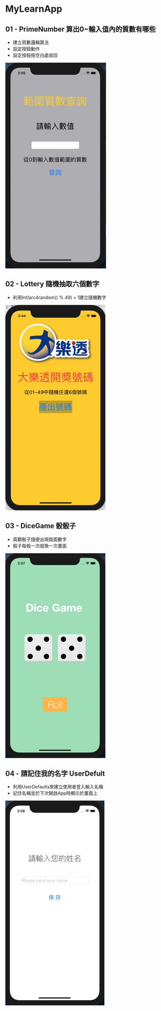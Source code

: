 # MyLearnApp

## 01 - PrimeNumber 算出0~輸入值內的質數有哪些
* 建立質數邏輯算法
* 設定按鈕動作
* 設定按鈕按空白處收回

![image](https://github.com/ArielKoKo/MyLearnApp/blob/main/PHOTO%20%26%20GIF/01_PrimeNumber.gif)

## 02 - Lottery 隨機抽取六個數字
* 利用Int(arc4random() % 49) + 1建立隨機數字

![image](https://github.com/ArielKoKo/MyLearnApp/blob/main/PHOTO%20%26%20GIF/02_Lottery.gif)

## 03 - DiceGame 骰骰子
* 兩顆骰子隨便出現兩面數字
* 骰子每骰一次就換一次畫面

![image](https://github.com/ArielKoKo/MyLearnApp/blob/main/PHOTO%20%26%20GIF/03_DiceGame.gif)

## 04 - 請記住我的名字 UserDefult
* 利用UserDefaults來建立使用者登入輸入名稱
* 記住名稱並於下次開啟App時顯示於畫面上

![image](https://github.com/ArielKoKo/MyLearnApp/blob/main/PHOTO%20%26%20GIF/04_%E8%AB%8B%E8%A8%98%E4%BD%8F%E6%88%91%E7%9A%84%E5%90%8D%E5%AD%97.gif)
